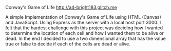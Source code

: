Conway's Game of Life
http://a4-bright183.glitch.me

A simple Implementation of Conway's Game of Life using HTML (Canvas) and JavaScript. 
Using Express as the server with a local host port 3000.
I felt that the hardest challenge with this project was deciding how I wanted to determine the location of each cell and how I wanted them to be alive or dead. In the end I decided to use a two dimensional array that has the value true or false to decide if each of the cells are dead or alive.